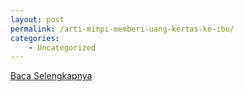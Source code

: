 ```yaml
---
layout: post
permalink: /arti-mimpi-memberi-uang-kertas-ke-ibu/
categories:
    - Uncategorized
---
```


[Baca Selengkapnya](/04)